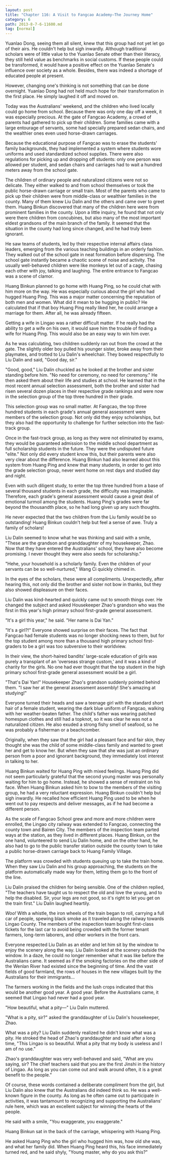 ```yaml
---
layout: post
title: "Chapter 116: A Visit to Fangcao Academy—The Journey Home"
category: 6
path: 2013-8-7-6-11600.md
tag: [normal]
---
```


Yuanlao Dong, seeing them all silent, knew that this group had not yet let go of their airs. He couldn't help but sigh inwardly. Although traditional scholars were of little value to the Yuanlao Senate other than their literacy, they still held value as benchmarks in social customs. If these people could be transformed, it would have a positive effect on the Yuanlao Senate's influence over society as a whole. Besides, there was indeed a shortage of educated people at present.

However, changing one's thinking is not something that can be done overnight. Yuanlao Dong had not held much hope for their transformation in the first place. He simply laughed it off and moved on.

Today was the Australians' weekend, and the children who lived locally could go home from school. Because there was only one day off a week, it was especially precious. At the gate of Fangcao Academy, a crowd of parents had gathered to pick up their children. Some families came with a large entourage of servants, some had specially prepared sedan chairs, and the wealthier ones even used horse-drawn carriages.

Because the educational purpose of Fangcao was to erase the students' family backgrounds, they had implemented a system where students wore uniforms and used standardized school supplies. There were also regulations for picking up and dropping off students: only one person was allowed per student, and sedan chairs and carriages had to wait a hundred meters away from the school gate.

The children of ordinary people and naturalized citizens were not so delicate. They either walked to and from school themselves or took the public horse-drawn carriage or small train. Most of the parents who came to pick up their children were from middle-class or wealthier families in the county. Many of them knew Liu Dalin and the others and came over to greet them. Huang Binkun discovered that many of the children here were from prominent families in the county. Upon a little inquiry, he found that not only were there children from concubines, but also many of the most important eldest grandsons of the main branch of the family. It seemed that the situation in the county had long since changed, and he had truly been ignorant.

He saw teams of students, led by their respective internal affairs class leaders, emerging from the various teaching buildings in an orderly fashion. They walked out of the school gate in neat formation before dispersing. The school gate instantly became a chaotic scene of noise and activity. The usually well-behaved children were like monkeys let out of a cage, chasing each other with joy, talking and laughing. The entire entrance to Fangcao was a scene of clamor.

Huang Binkun planned to go home with Huang Ping, so he could chat with him more on the way. He was especially curious about the girl who had hugged Huang Ping. This was a major matter concerning the reputation of both men and women. What did it mean to be hugging in public? He calculated that if that boy Huang Ping really liked her, he could arrange a marriage for them. After all, he was already fifteen.

Getting a wife in Lingao was a rather difficult matter. If he really had the ability to get a wife on his own, it would save him the trouble of finding a wife for Huang Ping. This would also be an easy way to win him over.

As he was calculating, two children suddenly ran out from the crowd at the gate. The slightly older boy pulled his younger sister, broke away from their playmates, and trotted to Liu Dalin's wheelchair. They bowed respectfully to Liu Dalin and said, "Good day, sir."

"Good, good," Liu Dalin chuckled as he looked at the brother and sister standing before him. "No need for ceremony, no need for ceremony." He then asked them about their life and studies at school. He learned that in the most recent annual selection assessment, both the brother and sister had risen several dozen places in their respective grade rankings and were now in the selection group of the top three hundred in their grade.

This selection group was no small matter. At Fangcao, the top three hundred students in each grade's annual general assessment were members of the selection group. Not only did they enjoy scholarships, but they also had the opportunity to challenge for further selection into the fast-track group.

Once in the fast-track group, as long as they were not eliminated by exams, they would be guaranteed admission to the middle school department as full scholarship students in the future. They were the undisputed future "elite." Not only did every student know this, but their parents were also very clear about the difference. Huang Binkun had also learned about this system from Huang Ping and knew that many students, in order to get into the grade selection group, never went home on rest days and studied day and night.

Even with such diligent study, to enter the top three hundred from a base of several thousand students in each grade, the difficulty was imaginable. Therefore, each grade's general assessment would cause a great deal of emotional turmoil among the students. Huang Ping's grades were far beyond the thousandth place, so he had long given up any such thoughts.

He never expected that the two children from the Liu family would be so outstanding! Huang Binkun couldn't help but feel a sense of awe. Truly a family of scholars!

Liu Dalin seemed to know what he was thinking and said with a smile, "These are the grandson and granddaughter of my housekeeper, Zhao. Now that they have entered the Australians' school, they have also become promising. I never thought they were also seeds for scholarship."

"Hehe, your household is a scholarly family. Even the children of your servants can be so well-nurtured," Wang Ci quickly chimed in.

In the eyes of the scholars, these were all compliments. Unexpectedly, after hearing this, not only did the brother and sister not bow in thanks, but they also showed displeasure on their faces.

Liu Dalin was kind-hearted and quickly came out to smooth things over. He changed the subject and asked Housekeeper Zhao's grandson who was the first in this year's high primary school first-grade general assessment.

"It's a girl this year," he said. "Her name is Dai Yan."

"It's a girl?!" Everyone showed surprise on their faces. The fact that Fangcao had female students was no longer shocking news to them, but for the top student among more than a thousand high primary school first-graders to be a girl was too subversive to their worldview.

In their view, the short-haired bandits' large-scale education of girls was purely a transplant of an 'overseas strange custom,' and it was a kind of charity for the girls. No one had ever thought that the top student in the high primary school first-grade general assessment would be a girl.

"That's Dai Yan!" Housekeeper Zhao's grandson suddenly pointed behind them. "I saw her at the general assessment assembly! She's amazing at studying!"

Everyone turned their heads and saw a teenage girl with the standard short hair of a female student, wearing the dark blue uniform of Fangcao, walking with her weather-beaten father. The child's father was wearing patched homespun clothes and still had a topknot, so it was clear he was not a naturalized citizen. He also exuded a strong fishy smell of seafood, so he was probably a fisherman or a beachcomber.

Originally, when they saw that the girl had a pleasant face and fair skin, they thought she was the child of some middle-class family and wanted to greet her and get to know her. But when they saw that she was just an ordinary person from a poor and ignorant background, they immediately lost interest in talking to her.

Huang Binkun waited for Huang Ping with mixed feelings. Huang Ping did not seem particularly grateful that the second young master was personally waiting for him to go home. Instead, he showed a sense of restraint on his face. When Huang Binkun asked him to bow to the members of the visiting group, he had a very reluctant expression. Huang Binkun couldn't help but sigh inwardly. He recalled how efficient Huang Ping used to be when he went out to pay respects and deliver messages, as if he had become a different person.

As the scale of Fangcao School grew and more and more children were enrolled, the Lingao city railway was extended to Fangcao, connecting the county town and Bairen City. The members of the inspection team parted ways at the station, as they lived in different places. Huang Binkun, on the one hand, volunteered to send Liu Dalin home, and on the other hand, he also had to go to the public transfer station outside the county town to take a public horse-drawn carriage back to Huang Family Village.

The platform was crowded with students queuing up to take the train home. When they saw Liu Dalin and his group approaching, the students on the platform automatically made way for them, letting them go to the front of the line.

Liu Dalin praised the children for being sensible. One of the children replied, "The teachers have taught us to respect the old and love the young, and to help the disabled. Sir, your legs are not good, so it's right to let you get on the train first." Liu Dalin laughed heartily.

*Woo!* With a whistle, the iron wheels of the train began to roll, carrying a full car of people, spewing black smoke as it traveled along the railway towards Lingao County. The members of the inspection team bought first-class tickets for the last car to avoid being crowded with the former tenant farmers, long-term laborers, and other workers in the front cars.

Everyone respected Liu Dalin as an elder and let him sit by the window to enjoy the scenery along the way. Liu Dalin looked at the scenery outside the window. In a daze, he could no longer remember what it was like before the Australians came. It seemed as if the smoking factories on the other side of the Wenlan River had existed since the beginning of time. And the vast fields of good farmland, the rows of houses in the new villages built by the Australians for their immigrants...

The farmers working in the fields and the lush crops indicated that this would be another good year. A good year. Before the Australians came, it seemed that Lingao had never had a good year.

"How beautiful, what a pity—" Liu Dalin muttered.

"What is a pity, sir?" asked the granddaughter of Liu Dalin's housekeeper, Zhao.

What was a pity? Liu Dalin suddenly realized he didn't know what was a pity. He stroked the head of Zhao's granddaughter and said after a long time, "This Lingao is so beautiful. What a pity that my body is useless and I am of no use."

Zhao's granddaughter was very well-behaved and said, "What are you saying, sir? The chief teachers said that you are the first Jinshi in the history of Lingao. As long as you can come out and walk around often, it is a great benefit to the people."

Of course, these words contained a deliberate compliment from the girl, but Liu Dalin also knew that the Australians did indeed think so. He was a well-known figure in the county. As long as he often came out to participate in activities, it was tantamount to recognizing and supporting the Australians' rule here, which was an excellent subject for winning the hearts of the people.

He said with a smile, "You exaggerate, you exaggerate."

Huang Binkun sat in the back of the carriage, whispering with Huang Ping.

He asked Huang Ping who the girl who hugged him was, how old she was, and what her family did. When Huang Ping heard this, his face immediately turned red, and he said shyly, "Young master, why do you ask this?"